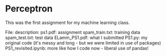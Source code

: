 # Perceptron

This was the first assignment for my machine learning class. 

File: description:
ps1.pdf: assignment
spam_train.txt: training data
spam_test.txt: test data
ELamm_PS1.pdf: what I submitted
PS1.py: my original code (it's messy and long - but we were limited in use of packages)
PS1_revisited.ipynb: more like how I code now - liberal use of pandas!


